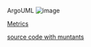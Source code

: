 ArgoUML
![image](https://raw.githubusercontent.com/test4cc/vamos2020/master/featureModel/ArgoUML.JPG)

 [Metrics](https://github.com/test4cc/vamos2020/blob/master/metrics/Paycard.csv)
 
 [source code with muntants](https://github.com/test4cc/vamos2020/tree/master/dataset_with_mutant/Paycard)
